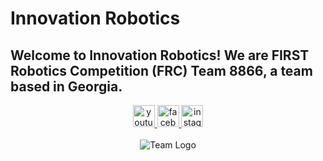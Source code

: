 # Innovation Robotics

<h2 align="left">Welcome to Innovation Robotics! We are FIRST Robotics Competition (FRC) Team 8866, a team based in Georgia.</h2>

<div align="center">
  <a href="https://www.youtube.com/@frc8866" target="_blank">
    <img src="https://img.shields.io/static/v1?message=Youtube&logo=youtube&label=&color=FF0000&logoColor=white&labelColor=&style=for-the-badge" height="35" alt="youtube logo"  />
  </a>
  <a href="https://www.facebook.com/groups/1521640688379104" target="_blank">
    <img src="https://img.shields.io/static/v1?message=Facebook&logo=facebook&label=&color=7289DA&logoColor=white&labelColor=&style=for-the-badge" height="35" alt="facebook logo"  />
  </a>
  <a href="https://www.instagram.com/frc8866/" target="_blank">
    <img src="https://img.shields.io/static/v1?message=Instagram&logo=instagram&label=&color=D14836&logoColor=white&labelColor=&style=for-the-badge" height="35" alt="instagram logo"  />
  </a>
</div>

<br clear="both">

<div align="center">
  <img src="https://easyfiles.cc/2025/2/5ab3c8c3-399f-49f4-bb42-15557f12c70f/TeamLogo.png" alt="Team Logo" />
</div>


